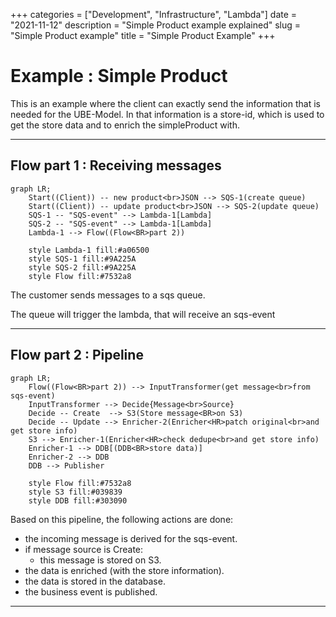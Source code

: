 +++ categories = ["Development", "Infrastructure", "Lambda"]
date = "2021-11-12"
description = "Simple Product example explained"
slug = "Simple Product example"
title = "Simple Product Example"
+++

# Example : Simple Product

This is an example where the client can exactly send the information that is needed for the UBE-Model.
In that information is a store-id, which is used to get the store data
and to enrich the simpleProduct with.

----------

## Flow part 1 : Receiving messages
```mermaid
graph LR;
    Start((Client)) -- new product<br>JSON --> SQS-1(create queue)
    Start((Client)) -- update product<br>JSON --> SQS-2(update queue)
    SQS-1 -- "SQS-event" --> Lambda-1[Lambda]
	SQS-2 -- "SQS-event" --> Lambda-1[Lambda]
	Lambda-1 --> Flow((Flow<BR>part 2))

	style Lambda-1 fill:#a06500
	style SQS-1 fill:#9A225A
	style SQS-2 fill:#9A225A
	style Flow fill:#7532a8
```
The customer sends messages to a sqs queue.

The queue will trigger the lambda, that will receive an sqs-event

----------

## Flow part 2 : Pipeline
```mermaid
graph LR;
 	Flow((Flow<BR>part 2)) --> InputTransformer(get message<br>from sqs-event)
	InputTransformer --> Decide{Message<br>Source}
	Decide -- Create  --> S3(Store message<BR>on S3)
	Decide -- Update --> Enricher-2(Enricher<HR>patch original<br>and get store info)
	S3 --> Enricher-1(Enricher<HR>check dedupe<br>and get store info)
	Enricher-1 --> DDB[(DDB<BR>store data)]
	Enricher-2 --> DDB
	DDB --> Publisher

	style Flow fill:#7532a8
	style S3 fill:#039839
	style DDB fill:#303090
```
Based on this pipeline, the following actions are done:
- the incoming message is derived for the sqs-event.
- if message source is Create:
  - this message is stored on S3.
- the data is enriched (with the store information).
- the data is stored in the database.
- the business event is published.

----------
